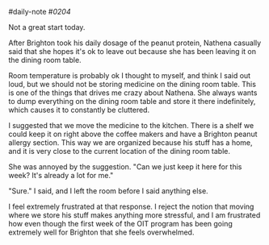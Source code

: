 #daily-note
#_0204_ 

Not a great start today.

After Brighton took his daily dosage of the peanut protein, Nathena casually said that she hopes it's ok to leave out because she has been leaving it on the dining room table.

Room temperature is probably ok I thought to myself, and think I said out loud, but we should not be storing medicine on the dining room table. This is one of the things that drives me crazy about Nathena. She always wants to dump everything on the dining room table and store it there indefinitely, which causes it to constantly be cluttered.

I suggested that we move the medicine to the kitchen. There is a shelf we could keep it on right above the coffee makers and have a Brighton peanut allergy section. This way we are organized because his stuff has a home, and it is very close to the current location of the dining room table.

She was annoyed by the suggestion. "Can we just keep it here for this week? It's already a lot for me."

"Sure." I said, and I left the room before I said anything else.

I feel extremely frustrated at that response. I reject the notion that moving where we store his stuff makes anything more stressful, and I am frustrated how even though the first week of the OIT program has been going extremely well for Brighton that she feels overwhelmed. 